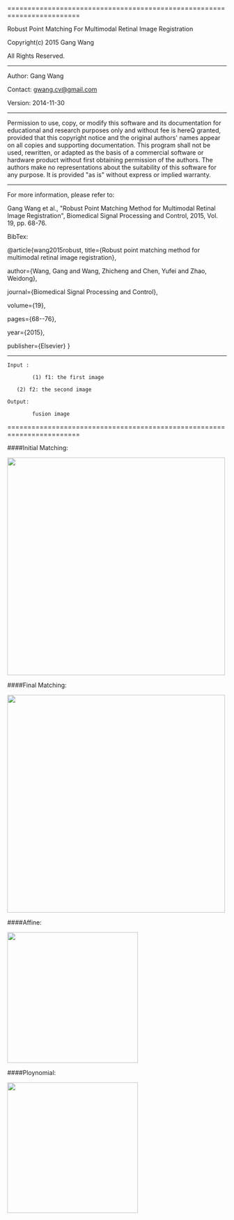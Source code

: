 ========================================================================

 Robust Point Matching For Multimodal Retinal Image Registration

 Copyright(c) 2015 Gang Wang

 All Rights Reserved.

-----------------------------------------------------------------------
 
 Author: Gang Wang
 
 Contact: gwang.cv@gmail.com
 
 Version: 2014-11-30 
 
 ----------------------------------------------------------------------
 
 Permission to use, copy, or modify this software and its documentation
 for educational and research purposes only and without fee is hereQ
 granted, provided that this copyright notice and the original authors'
 names appear on all copies and supporting documentation. This program
 shall not be used, rewritten, or adapted as the basis of a commercial
 software or hardware product without first obtaining permission of the
 authors. The authors make no representations about the suitability of
 this software for any purpose. It is provided "as is" without express
 or implied warranty.

----------------------------------------------------------------------

 For more information, please refer to:
 
 Gang Wang et al., "Robust Point Matching Method for Multimodal Retinal Image Registration", Biomedical Signal Processing and Control, 2015, Vol. 19, pp. 68-76.

BibTex:

@article{wang2015robust,
title={Robust point matching method for multimodal retinal image registration},
    
author={Wang, Gang and Wang, Zhicheng and Chen, Yufei and Zhao, Weidong},
    
journal={Biomedical Signal Processing and Control},
    
volume={19},
    
pages={68--76},
    
year={2015},
    
publisher={Elsevier}
}

----------------------------------------------------------------------

 	Input : 
 
 		    (1) f1: the first image
       
       (2) f2: the second image

 	Output: 
 
 		    fusion image
 
 ========================================================================
 
####Initial Matching:

<img src="https://github.com/gwang-cv/SURF_PIIFD_RPM/blob/master/initial_matching.jpg?raw=true" width=500 />

####Final Matching:

<img src="https://github.com/gwang-cv/SURF_PIIFD_RPM/blob/master/final_matching.jpg?raw=true" width=500 />

####Affine:

<img src="https://github.com/gwang-cv/SURF_PIIFD_RPM/blob/master/affine.jpg?raw=true" width=300 />


####Ploynomial:

<img src="https://github.com/gwang-cv/SURF_PIIFD_RPM/blob/master/poly.jpg?raw=true" width=300 />
